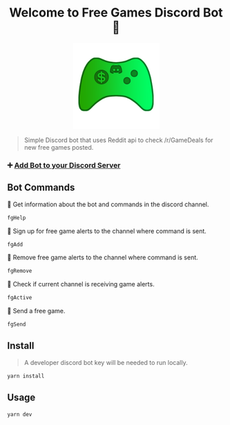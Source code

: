 <h1 align="center">Welcome to Free Games Discord Bot 👋</h1>

<p align="center">
  <img src="https://raw.githubusercontent.com/yazninja/discord-fg-bot/main/assets/bot%20icon.png" 
  alt="icon" width="200px" height="200px"/>
</p>

> Simple Discord bot that uses Reddit api to check /r/GameDeals for new free games posted.

### ➕ [Add Bot to your Discord Server](https://discord.com/api/oauth2/authorize?client_id=985786630923239465&permissions=534723950656&scope=bot)

## Bot Commands

📍 Get information about the bot and commands in the discord channel.  
```sh
fgHelp
```
📍 Sign up for free game alerts to the channel where command is sent. 
```sh 
fgAdd
```

📍 Remove free game alerts to the channel where command is sent. 
```sh
fgRemove
```

📍 Check if current channel is receiving game alerts. 
```sh
fgActive
```

📍 Send a free game.
```sh
fgSend
```

## Install

> A developer discord bot key will be needed to run locally.

```sh
yarn install
```

## Usage

```sh
yarn dev
```
